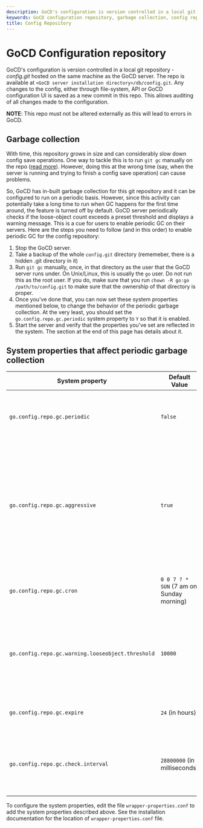 ```yaml
---
description: GoCD's configuration is version controlled in a local git repository. It allows auditing of all changes made to the configuration.
keywords: GoCD configuration repository, garbage collection, config repo,
title: Config Repository
---
```


# GoCD Configuration repository

GoCD's configuration is version controlled in a local git repository - *config.git* hosted on the same machine as the
GoCD server. The repo is available at `<GoCD server installation directory>/db/config.git`. Any changes to the config,
either through file-system, API or GoCD configuration UI is saved as a new commit in this repo. This allows auditing of
all changes made to the configuration.

**NOTE**: This repo must not be altered externally as this will lead to errors in GoCD.

## Garbage collection

With time, this repository grows in size and can considerably slow down config save operations. One way to
tackle this is to run `git gc` manually on the repo ([read more](https://git-scm.com/docs/git-gc)). However, doing this
at the wrong time (say, when the server is running and trying to finish a config save operation) can cause problems.

So, GoCD has in-built garbage collection for this git repository and it can be configured to run on a periodic
basis. However, since this activity can potentially take a long time to run when GC happens for the first time around,
the feature is turned off by default. GoCD server periodically checks if the loose-object count exceeds a preset
threshold and displays a warning message. This is a cue for users to enable periodic GC on their servers. Here are the
steps you need to follow (and in this order) to enable periodic GC for the config repository:

1. Stop the GoCD server.
2. Take a backup of the whole `config.git` directory (rememeber, there is a hidden .git directory in it)
3. Run `git gc` manually, once, in that directory as the user that the GoCD server runs under. On Unix/Linux, this is
   usually the `go` user. Do not run this as the root user. If you do, make sure that you run `chown -R go:go
   /path/to/config.git` to make sure that the ownership of that directory is proper.
4. Once you've done that, you can now set these system properties mentioned below, to change the behavior of the
   periodic garbage collection. At the very least, you should set the `go.config.repo.gc.periodic` system property to
   `Y` so that it is enabled.
5. Start the server and verify that the properties you've set are reflected in the system. The section at the end of
   this page has details about it.

## System properties that affect periodic garbage collection

| System property                                   | Default Value                            | Description                                                                                                                                                                                        |
| ------------------------------------------------- | ---------------------------------------- | -------------------------------------------------------------------------------------------------------------------------------------------------------------------------------------------------- |
| `go.config.repo.gc.periodic`                      | `false`                                  | Flag that enables the periodic garbage collection of `config.git` repository.                                                                                                                      |
| `go.config.repo.gc.aggressive`                    | `true`                                   | This will cause the GC to run more aggressively. For large repositories, this can take a significant amount of time. It is recommended to set this to `false` if the frequency of GC is very high. |
| `go.config.repo.gc.cron`                          | `0 0 7 ? * SUN` (7 am on Sunday morning) | The [cron expression](../configuration/configuration_reference.html#timer) that describes when GC should happen.                                                                                   |
| `go.config.repo.gc.warning.looseobject.threshold` | `10000`                                  | If loose object count grows beyond this threshold, a warning is displayed in the server health messages popup.                                                                                     |
| `go.config.repo.gc.expire`                        | `24`  (in hours)                         | Objects older than this period (in hours) will be pruned.                                                                                                                                          |
| `go.config.repo.gc.check.interval`                | `28800000`  (in milliseconds)            | Frequency of checking for loose object count, specified in milliseconds with default set to *8 hours*.                                                                                             |

To configure the system properties, edit the file `wrapper-properties.conf` to add the system properties described above. See the installation documentation for the location of `wrapper-properties.conf` file.
